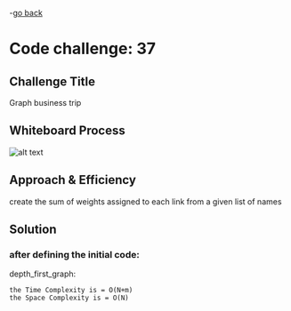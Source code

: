 -[go back](../README.md)
# Code challenge: 37

## Challenge Title
Graph business trip

## Whiteboard Process
![alt text](./Whiteboard37.jpg)

## Approach & Efficiency

create the sum of weights assigned to each link from a given list of names 

## Solution

### after defining the initial code:
depth_first_graph:

    the Time Complexity is = O(N+m)
    the Space Complexity is = O(N)
